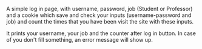 A simple log in page, with username, password, job (Student or Professor) and a cookie which save and check your inputs (username-password and job) and count the times that you have been visit the site with these inputs. 

It prints your username, your job and the counter after log in button. In case of you don't fill something, an error message will show up.
